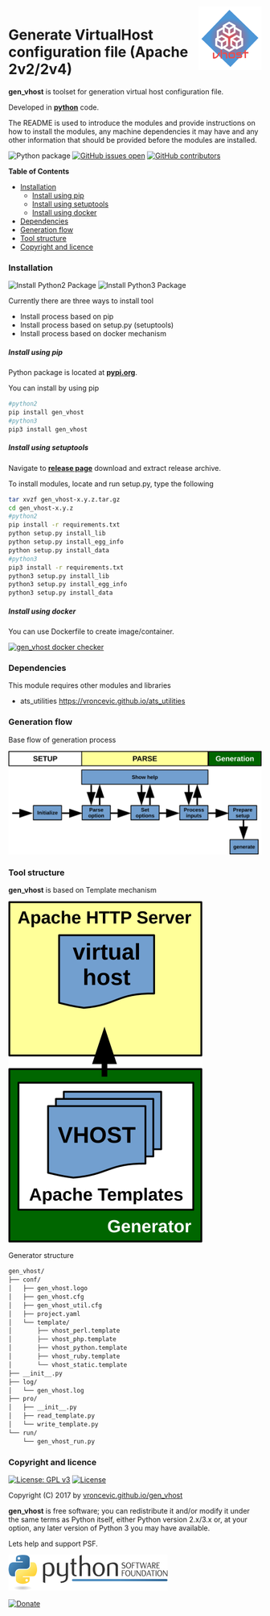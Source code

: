 <img align="right" src="https://raw.githubusercontent.com/vroncevic/gen_vhost/dev/docs/gen_vhost_logo.png" width="25%">

# Generate VirtualHost configuration file (Apache 2v2/2v4)

**gen_vhost** is toolset for generation virtual host configuration file.

Developed in **[python](https://www.python.org/)** code.

The README is used to introduce the modules and provide instructions on
how to install the modules, any machine dependencies it may have and any
other information that should be provided before the modules are installed.

![Python package](https://github.com/vroncevic/gen_vhost/workflows/Python%20package/badge.svg?branch=master)
 [![GitHub issues open](https://img.shields.io/github/issues/vroncevic/gen_vhost.svg)](https://github.com/vroncevic/gen_vhost/issues)
 [![GitHub contributors](https://img.shields.io/github/contributors/vroncevic/gen_vhost.svg)](https://github.com/vroncevic/gen_vhost/graphs/contributors)

<!-- START doctoc generated TOC please keep comment here to allow auto update -->
<!-- DON'T EDIT THIS SECTION, INSTEAD RE-RUN doctoc TO UPDATE -->
**Table of Contents**

- [Installation](#installation)
    - [Install using pip](#install-using-pip)
    - [Install using setuptools](#install-using-setuptools)
    - [Install using docker](#install-using-docker)
- [Dependencies](#dependencies)
- [Generation flow](#generation-flow)
- [Tool structure](#tool-structure)
- [Copyright and licence](#copyright-and-licence)

<!-- END doctoc generated TOC please keep comment here to allow auto update -->

### Installation

![Install Python2 Package](https://github.com/vroncevic/gen_vhost/workflows/Install%20Python2%20Package%20gen_vhost/badge.svg?branch=master) ![Install Python3 Package](https://github.com/vroncevic/gen_vhost/workflows/Install%20Python3%20Package%20gen_vhost/badge.svg?branch=master)

Currently there are three ways to install tool
* Install process based on pip
* Install process based on setup.py (setuptools)
* Install process based on docker mechanism

##### Install using pip

Python package is located at **[pypi.org](https://pypi.org/project/gen_vhost/)**.

You can install by using pip

```bash
#python2
pip install gen_vhost
#python3
pip3 install gen_vhost
```

##### Install using setuptools

Navigate to **[release page](https://github.com/vroncevic/gen_vhost/releases)** download and extract release archive.

To install modules, locate and run setup.py, type the following

```bash
tar xvzf gen_vhost-x.y.z.tar.gz
cd gen_vhost-x.y.z
#python2
pip install -r requirements.txt
python setup.py install_lib
python setup.py install_egg_info
python setup.py install_data
#python3
pip3 install -r requirements.txt
python3 setup.py install_lib
python3 setup.py install_egg_info
python3 setup.py install_data
```

##### Install using docker

You can use Dockerfile to create image/container.

[![gen_vhost docker checker](https://github.com/vroncevic/gen_vhost/workflows/gen_vhost%20docker%20checker/badge.svg)](https://github.com/vroncevic/gen_vhost/actions?query=workflow%3A%22gen_vhost+docker+checker%22)

### Dependencies

This module requires other modules and libraries

* ats_utilities https://vroncevic.github.io/ats_utilities

### Generation flow

Base flow of generation process

![Generation flow](https://raw.githubusercontent.com/vroncevic/gen_vhost/dev/docs/gen_vhost_flow.png)

### Tool structure

**gen_vhost** is based on Template mechanism

![Generator block](https://raw.githubusercontent.com/vroncevic/gen_vhost/dev/docs/gen_vhost.png)

Generator structure

```bash
gen_vhost/
├── conf/
│   ├── gen_vhost.logo
│   ├── gen_vhost.cfg
│   ├── gen_vhost_util.cfg
│   ├── project.yaml
│   └── template/
│       ├── vhost_perl.template
│       ├── vhost_php.template
│       ├── vhost_python.template
│       ├── vhost_ruby.template
│       └── vhost_static.template
├── __init__.py
├── log/
│   └── gen_vhost.log
├── pro/
│   ├── __init__.py
│   ├── read_template.py
│   └── write_template.py
└── run/
    └── gen_vhost_run.py
```

### Copyright and licence

[![License: GPL v3](https://img.shields.io/badge/License-GPLv3-blue.svg)](https://www.gnu.org/licenses/gpl-3.0) [![License](https://img.shields.io/badge/License-Apache%202.0-blue.svg)](https://opensource.org/licenses/Apache-2.0)

Copyright (C) 2017 by [vroncevic.github.io/gen_vhost](https://vroncevic.github.io/gen_vhost/)

**gen_vhost** is free software; you can redistribute it and/or modify
it under the same terms as Python itself, either Python version 2.x/3.x or,
at your option, any later version of Python 3 you may have available.

Lets help and support PSF.

[![Python Software Foundation](https://raw.githubusercontent.com/vroncevic/gen_vhost/dev/docs/psf-logo-alpha.png)](https://www.python.org/psf/)

[![Donate](https://www.paypalobjects.com/en_US/i/btn/btn_donateCC_LG.gif)](https://psfmember.org/index.php?q=civicrm/contribute/transact&reset=1&id=2)
